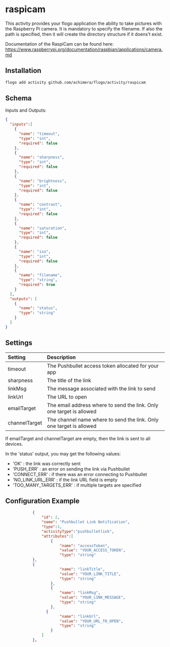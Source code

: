 # raspicam
This activity provides your flogo application the ability to take pictures with the Raspberry Pi camera.
It is mandatory to specify the filename. If also the path is specified, then it will create the directory structure if it doens't exist.

Documentation of the RaspiCam can be found here: https://www.raspberrypi.org/documentation/raspbian/applications/camera.md

## Installation

```bash
flogo add activity github.com/achimera/flogo/activity/raspicam
```

## Schema
Inputs and Outputs:

```json
{
  "inputs":[
    {
      "name": "timeout",
      "type": "int",
      "required": false
    },
    {
      "name": "sharpness",
      "type": "int",
      "required": false
    },
    {
      "name": "brightness",
      "type": "int",
      "required": false
    },
    {
      "name": "contrast",
      "type": "int",
      "required": false
    },
    {
      "name": "saturation",
      "type": "int",
      "required": false
    },
    {
      "name": "iso",
      "type": "int",
      "required": false
    },
    {
      "name": "filename",
      "type": "string",
      "required": true
    }
  ],
  "outputs": [
  	{
      "name": "status",
      "type": "string"
    }
  ]
}
```
## Settings
| Setting      | Description    |
|:-------------|:---------------|        
| timeout   | The Pushbullet access token allocated for your app |
| sharpness | The title of the link |
| linkMsg      	 | The message associated with the link to send |
| linkUrl      	 | The URL to open |
| emailTarget    	| The email address where to send the link. Only one target is allowed |
| channelTarget    	| The channel name where to send the link. Only one target is allowed |

If emailTarget and channelTarget are empty, then the link is sent to all devices. 

In the 'status' output, you may get the following values:
- 'OK' : the link was correctly sent
- 'PUSH_ERR' : an error on sending the link via Pushbullet
- 'CONNECT_ERR' : if there was an error connecting to Pushbullet
- 'NO_LINK_URL_ERR' : if the link URL field is empty
- 'TOO_MANY_TARGETS_ERR' : if multiple targets are specified


## Configuration Example

```json
            {  
            	"id": 2,
            	"name": "Pushbullet Link Notification",
            	"type":1,
            	"activityType":"pushbulletlink",
            	"attributes":[  
    				{
      					"name": "accessToken",
      					"value": "YOUR_ACCESS_TOKEN",
      					"type": "string"
            },
            {
      					"name": "linkTitle",
      					"value": "YOUR_LINK_TITLE",
      					"type": "string"
    				},
    				{
      					"name": "linkMsg",
      					"value": "YOUR_LINK_MESSAGE",
      					"type": "string"
    				},
    			  {
      					"name": "linkUrl",
      					"value": "YOUR_URL_TO_OPEN",
      					"type": "string"
    				}
            	]
         	},
```

